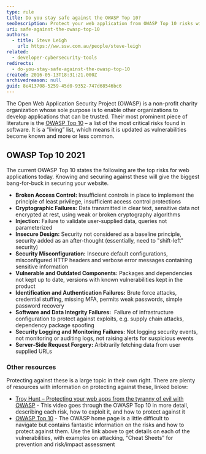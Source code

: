 ```yaml
---
type: rule
title: Do you stay safe against the OWASP Top 10?
seoDescription: Protect your web application from OWASP Top 10 risks with essential security tips and resources.
uri: safe-against-the-owasp-top-10
authors:
  - title: Steve Leigh
    url: https://ww.ssw.com.au/people/steve-leigh
related:
  - developer-cybersecurity-tools
redirects:
  - do-you-stay-safe-against-the-owasp-top-10
created: 2016-05-13T18:31:21.000Z
archivedreason: null
guid: 8e413708-5259-45d0-9352-747d68546bc6
---
```


The Open Web Application Security Project (OWASP) is a non-profit charity organization whose sole purpose is to enable other organizations to develop applications that can be trusted. Their most prominent piece of literature is the [OWASP Top 10](https://owasp.org/Top10/) – a list of the most critical risks found in software. It is a “living” list, which means it is updated as vulnerabilities become known and more or less common.

<!--endintro-->

## OWASP Top 10 2021

The current OWASP Top 10 states the following are the top risks for web applications today. Knowing and securing against these will give the biggest bang-for-buck in securing your website.

- **Broken Access Control:** Insufficient controls in place to implement the principle of least privilege, insufficient access control protections
- **Cryptographic Failures:** Data transmitted in clear text, sensitive data not encrypted at rest, using weak or broken cryptography algorithms
- **Injection:** Failure to validate user-supplied data, queries not parameterized
- **Insecure Design:** Security not considered as a baseline principle, security added as an after-thought (essentially, need to "shift-left" security)
- **Security Misconfiguration:** Insecure default configurations, misconfigured HTTP headers and verbose error messages containing sensitive information
- **Vulnerable and Outdated Components:** Packages and dependencies not kept up to date, versions with known vulnerabilities kept in the product
- **Identification and Authentication Failures:** Brute force attacks, credential stuffing, missing MFA, permits weak passwords, simple password recovery
- **Software and Data Integrity Failures:**  Failure of infrastructure configuration to protect against exploits, e.g. supply chain attacks, dependency package spoofing
- **Security Logging and Monitoring Failures:** Not logging security events, not monitoring or auditing logs, not raising alerts for suspicious events
- **Server-Side Request Forgery:** Arbitrarily fetching data from user supplied URLs

### Other resources

Protecting against these is a large topic in their own right. There are plenty of resources with information on protecting against these, linked below:

- [Troy Hunt – Protecting your web apps from the tyranny of evil with OWASP](https://tv.ssw.com/1492/protecting-your-web-apps-from-the-tyranny-of-evil-with-owasp) -
  This video goes through the OWASP Top 10 in more detail, describing each risk, how to exploit it, and how to protect against it
- [OWASP Top 10](https://owasp.org/www-project-top-ten/) - The OWASP home page is a little difficult to navigate but contains fantastic information on the risks and how to protect against them. Use the link above to get details on each of the vulnerabilities, with examples on attacking, “Cheat Sheets” for prevention and risk/impact assessment
